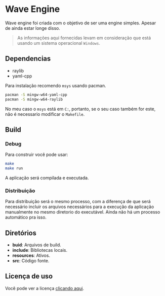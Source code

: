 # Wave Engine

Wave engine foi criada com o objetivo de ser uma engine simples. Apesar de ainda estar longe disso.

> As informações aqui fornecidas levam em consideração que está usando um sistema operacional `Windows`.

## Dependencias
- raylib
- yaml-cpp

Para instalação recomendo `msys` usando pacman.

``` bash
pacman -S mingw-w64-yaml-cpp
pacman -S mingw-w64-raylib
```

No meu caso o `msys` está em `C:`, portanto, se o seu caso também for este, não é necessario modificar o `Makefile`.

## Build

### Debug

Para construir você pode usar:

``` bash
make
make run
```

A aplicação será compilada e executada.

### Distribuição

Para distribuição será o mesmo processo, com a diferença de que será necessário incluir os arquivos necessários para a execução da aplicação manualmente no mesmo diretorio do executável. Ainda não há um processo automático pra isso.

## Diretórios

- **buid**: Arquivos de build.
- **include**: Bibliotecas locais.
- **resources**: Ativos.
- **src**: Código fonte.

## Licença de uso

Você pode ver a licença [clicando aqui](LICENSE.MD).